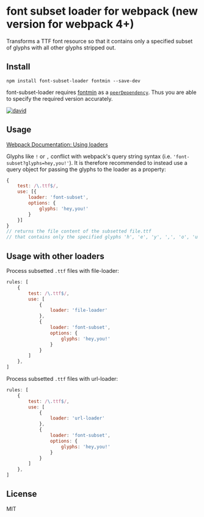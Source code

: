 # font subset loader for webpack (new version for webpack 4+)

Transforms a TTF font resource so that it contains only a specified subset of glyphs with all other glyphs stripped out.

## Install

`npm install font-subset-loader fontmin --save-dev`

font-subset-loader requires [fontmin](https://github.com/ecomfe/fontmin)
as a [`peerDependency`](https://docs.npmjs.com/files/package.json#peerdependencies). Thus you are able to specify the required version accurately.

[![david](https://david-dm.org/dematerializer/font-subset-loader.svg)](https://david-dm.org/dematerializer/font-subset-loader)

## Usage

[Webpack Documentation: Using loaders](http://webpack.github.io/docs/using-loaders.html)

Glyphs like `!` or `,` conflict with webpack's query string syntax (i.e. `'font-subset?glyphs=hey,you!'`). It is therefore recommended to instead use a query object for passing the glyphs to the loader as a property:

``` javascript
{
    test: /\.ttf$/,
    use: [{
        loader: 'font-subset',
        options: { 
            glyphs: 'hey,you!' 
        }
    }]
}
// returns the file content of the subsetted file.ttf
// that contains only the specified glyphs 'h', 'e', 'y', ',', 'o', 'u' and '!'
```

## Usage with other loaders

Process subsetted `.ttf` files with file-loader:

``` javascript
rules: [
	{
        test: /\.ttf$/,
        use: [
            {
		        loader: 'file-loader'
            },
            {
                loader: 'font-subset',
                options: { 
                    glyphs: 'hey,you!' 
                }
            }
        ]
	},
]
```

Process subsetted `.ttf` files with url-loader:

``` javascript
rules: [
	{
        test: /\.ttf$/,
        use: [
            {
		        loader: 'url-loader'
            },
            {
                loader: 'font-subset',
                options: { 
                    glyphs: 'hey,you!' 
                }
            }
        ]
	},
]
```

## License

MIT
